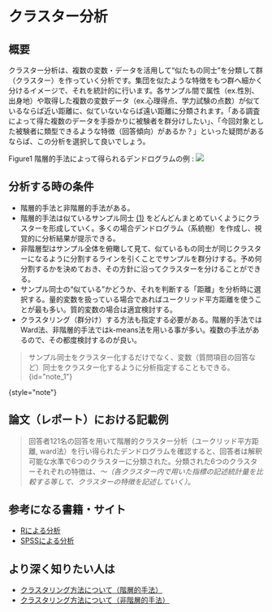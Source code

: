# クラスター分析

## 概要

クラスター分析は、複数の変数・データを活用して“似たもの同士”を分類して群（クラスター）を作っていく分析です。集団を似たような特徴をもつ群へ細かく分けるイメージで、それを統計的に行います。各サンプル間で属性（ex.性別、出身地）や取得した複数の変数データ（ex.心理得点、学力試験の点数）が似ているならば近い距離に、似ていないならば遠い距離に分類されます。「ある調査によって得た複数のデータを手掛かりに被験者を群分けしたい」、「今回対象とした被験者に類型できるような特徴（回答傾向）があるか？」といった疑問があるならば、この分析を選択して良いでしょう。

Figure1 階層的手法によって得られるデンドログラムの例
: ![](clustering_image.png)

## 分析する時の条件

- 階層的手法と非階層的手法がある。
- 階層的手法は似ているサンプル同士 [(1)](#note_1 "サンプル同士をクラスター化するだけでなく、変数（質問項目の回答など）同士をクラスター化するように分析指定することもできる。") をどんどんまとめていくようにクラスターを形成していく。多くの場合デンドログラム（系統樹）を作成し、視覚的に分析結果が提示できる。
- 非階層型はサンプル全体を俯瞰して見て、似ているもの同士が同じクラスターになるように分割するラインを引くことでサンプルを群分けする。予め何分割するかを決めておき、その方針に沿ってクラスターを分けることができる。
- サンプル同士の“似ている”かどうか、それを判断する「距離」を分析時に選択する。量的変数を扱っている場合であればユークリッド平方距離を使うことが最も多い。質的変数の場合は適宜検討する。
- クラスタリング（群分け）する方法も指定する必要がある。階層的手法ではWard法、非階層的手法ではk-means法を用いる事が多い。複数の手法があるので、その都度検討するのが良い。

> サンプル同士をクラスター化するだけでなく、変数（質問項目の回答など）同士をクラスター化するように分析指定することもできる。
> {id="note_1"}
> 
{style="note"}

## 論文（レポート）における記載例

> 回答者121名の回答を用いて階層的クラスター分析（ユークリッド平方距離, ward法）を行い得られたデンドログラムを確認すると、回答者は解釈可能な水準で6つのクラスターに分類された。分類された6つのクラスターそれぞれの特徴は、*～（各クラスター内で用いた指標の記述統計量を比較する等して、クラスターの特徴を記述していく）*。

## 参考になる書籍・サイト

- [Rによる分析](http://cse.naro.affrc.go.jp/takezawa/r-tips/r/74.html)
- [SPSSによる分析](http://psy.isc.chubu.ac.jp/~oshiolab/teaching_folder/datakaiseki_folder/11_folder/da11_02.html)

## より深く知りたい人は

- [クラスタリング方法について（階層的手法）](https://www.jmp.com/support/help/ja/14-2/mm-hierarchicalclustering-7.shtml)
- [クラスタリング方法について（非階層的手法）](https://axa.biopapyrus.jp/machine-learning/clustering/partitional-optimization-clustering.html)

[note_1]: #note_1
